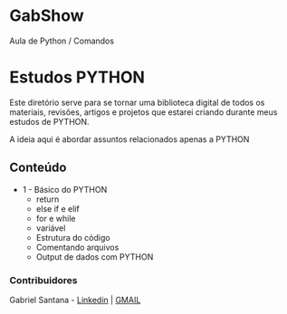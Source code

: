 # GabShow
Aula de Python / Comandos
# Estudos PYTHON

Este diretório serve para se tornar uma biblioteca digital de todos os materiais, revisões,
artigos e projetos que estarei criando durante meus estudos de PYTHON.

A ideia aqui é abordar assuntos relacionados apenas a PYTHON

## Conteúdo
- 1 - Básico do PYTHON
  - return
  - else if e elif
  - for e while
  - variável
  - Estrutura do código 
  - Comentando arquivos
  - Output de dados com PYTHON
 
 ### Contribuidores
Gabriel Santana - [Linkedin](https://www.linkedin.com/in/gabriel-santana-02699a2aa/) | [GMAIL](gs4987330@gmail.com)   
